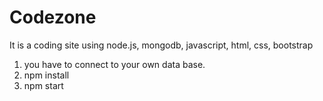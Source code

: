 # Codezone
It is a coding site using node.js, mongodb, javascript, html, css, bootstrap
1) you have to connect to your own data base.
2) npm install
3) npm start
